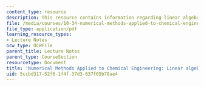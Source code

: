 ```yaml
---
content_type: resource
description: This resource contains information regarding linear algebra 1.
file: /media/courses/10-34-numerical-methods-applied-to-chemical-engineering-fall-2015/5ccbd31752f61f4f37d3637f05b78ae4_MIT10_34F15_Lec01.pdf
file_type: application/pdf
learning_resource_types:
- Lecture Notes
ocw_type: OCWFile
parent_title: Lecture Notes
parent_type: CourseSection
resourcetype: Document
title: 'Numerical Methods Applied to Chemical Engineering: Linear algebra 1'
uid: 5ccbd317-52f6-1f4f-37d3-637f05b78ae4
---
```

